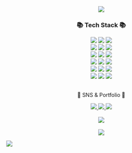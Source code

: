 <div align=center>  
	<img src="https://capsule-render.vercel.app/api?type=waving&color=gradient&height=200&section=header&text=Cheol2%20GitHub!&fontSize=70&animation=twinkling&fontAlignY=35" />
</div> 

<div align=center>  
	<h3>📚 Tech Stack 📚</h3>  
</div>

<div align="center">
	<img src="https://img.shields.io/badge/LLM-006400?style=for-the-badge&logo=openai&logoColor=white" />
	<img src="https://img.shields.io/badge/LangChain-00A3E0?style=for-the-badge&logo=chainlink&logoColor=white" />
	<img src="https://img.shields.io/badge/LangGraph-00856F?style=for-the-badge&logo=graph&logoColor=white" />
	<br>
	<img src="https://img.shields.io/badge/Streamlit-FF4B4B?style=for-the-badge&logo=streamlit&logoColor=white" />
	<img src="https://img.shields.io/badge/MCP-0078D4?style=for-the-badge&logo=microsoft&logoColor=white" />
	<img src="https://img.shields.io/badge/Python-3776AB?style=for-the-badge&logo=Python&logoColor=white" />
	<br>
	<img src="https://img.shields.io/badge/ApacheAirflow-017CEE?style=for-the-badge&logo=apacheairflow&logoColor=white" />
	<img src="https://img.shields.io/badge/MSSQL-CC2927?style=for-the-badge&logo=microsoftsqlserver&logoColor=white" />
	<img src="https://img.shields.io/badge/PostgreSQL-4169E1?style=for-the-badge&logo=postgresql&logoColor=white" />
	<br>
	<img src="https://img.shields.io/badge/PGVector-336791?style=for-the-badge&logo=postgresql&logoColor=white" />
	<img src="https://img.shields.io/badge/Neo4j-4581C3?style=for-the-badge&logo=Neo4j&logoColor=white" />
	<img src="https://img.shields.io/badge/Pytorch-EE4C2C?style=for-the-badge&logo=Pytorch&logoColor=white" />
	<br>
	<img src="https://img.shields.io/badge/docker-2496ED?style=for-the-badge&logo=docker&logoColor=white" />
	<img src="https://img.shields.io/badge/NGINX-009639?style=for-the-badge&logo=nginx&logoColor=white" />
	<img src="https://img.shields.io/badge/django-092E20?style=for-the-badge&logo=django&logoColor=white" />
	<br>
	<img src="https://img.shields.io/badge/ELK-005571?style=for-the-badge&logo=elasticsearch&logoColor=white" />
	<img src="https://img.shields.io/badge/AWS-232F3E?style=for-the-badge&logo=AmazonAWS&logoColor=white" />
	<img src="https://img.shields.io/badge/ApacheHadoop-66CCFF?style=for-the-badge&logo=apachehadoop&logoColor=white" />
</div>

<br>
<div align=center>
	<p>🎨 SNS & Portfolio 🎨</p>
</div>
<div align=center>
	<a href="https://tabby-minute-31c.notion.site/9d2fdcc5d250485f89666c841b55903a?pvs=4">
		<img src="https://img.shields.io/badge/Portfolio-FF3633?style=for-the-badge&logo=Notion&logoColor=white" />
	</a>
	<a href="https://velog.io/@cheol2_y/posts">
		<img src="https://img.shields.io/badge/velog-20C997?style=for-the-badge&logo=velog&logoColor=white" />
	</a>
	<a href="https://github.com/cheol2Y">
		<img src="https://img.shields.io/badge/GitHub-181717?style=for-the-badge&logo=GitHub&logoColor=white" />
	</a>
</div>

<br>
<div align=center>
	<img src="https://github-readme-stats.vercel.app/api/top-langs/?username=cheol2Y&layout=compact&theme=radical&hide_border=true">
</div>

<div align=center>
	<br>
	<img src="https://github-readme-activity-graph.vercel.app/graph?username=cheol2Y&theme=react-dark&bg_color=20232a&hide_border=true">
</div>

![](./profile-3d-contrib/profile-season-animate.svg)
